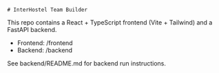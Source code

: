     # InterHostel Team Builder

This repo contains a React + TypeScript frontend (Vite + Tailwind) and a FastAPI backend.

- Frontend: /frontend
- Backend: /backend

See backend/README.md for backend run instructions.
